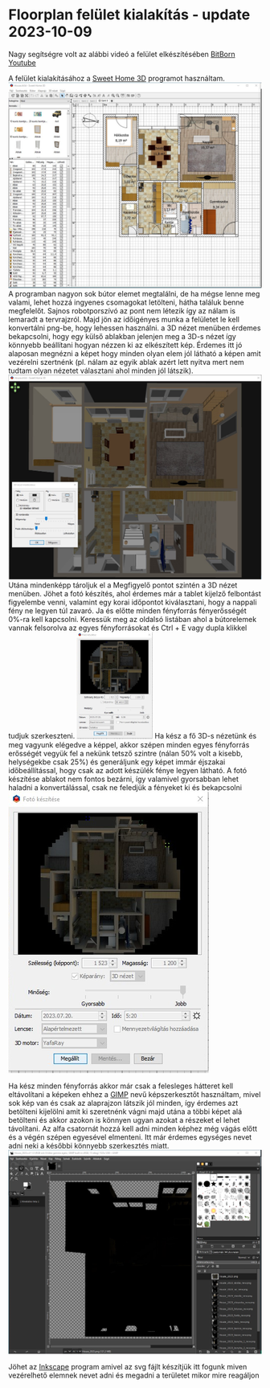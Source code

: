 # Floorplan felület kialakítás - update 2023-10-09

Nagy segítségre volt az alábbi videó a felület elkészítésében [BitBorn Youtube](https://www.youtube.com/watch?v=MCNxgb0mrSA)

A felület kialakításához a [Sweet Home 3D](https://www.sweethome3d.com/) programot használtam.
![sweethome](https://github.com/MackoMici/hass-core-config/blob/main/readme-img/sweethome.png)
A programban nagyon sok bútor elemet megtalálni, de ha mégse lenne meg valami, lehet hozzá ingyenes csomagokat letölteni, hátha találuk benne megfelelőt. Sajnos robotporszívó az pont nem létezik így az nálam is lemaradt a tervrajzról. Majd jön az időigényes munka a felületet le kell konvertálni png-be, hogy lehessen használni. a 3D nézet menüben érdemes bekapcsolni, hogy egy külső ablakban jelenjen meg a 3D-s nézet így könnyebb beállítani hogyan nézzen ki az elkészített kép.  Érdemes itt jó alaposan megnézni a képet hogy minden olyan elem jól látható a képen amit vezérelni szertnénk (pl. nálam az egyik ablak azért lett nyitva mert nem tudtam olyan nézetet választani ahol minden jól látszik).
![sweethome_nezet](https://github.com/MackoMici/hass-core-config/blob/main/readme-img/sweethome_nezet.png)
Utána mindenképp tároljuk el a Megfigyelő pontot szintén a 3D nézet menüben. Jöhet a fotó készítés, ahol érdemes már a tablet kijelző felbontást figyelembe venni, valamint egy korai időpontot kiválasztani, hogy a nappali fény ne legyen túl zavaró. Ja és előtte minden fényforrás fényerősségét 0%-ra kell kapcsolni. Keressük meg az oldalsó listában ahol a bútorelemek vannak felsorolva az egyes fényforrásokat és Ctrl + E vagy dupla klikkel tudjuk szerkeszteni.
<img src="https://github.com/MackoMici/hass-core-config/blob/main/readme-img/sweethome_foto.png" width=30%>
Ha kész a fő 3D-s nézetünk és meg vagyunk elégedve a képpel, akkor szépen minden egyes fényforrás erősségét vegyük fel a nekünk tetsző szintre (nálan 50% volt a kisebb, helységekbe csak 25%) és generáljunk egy képet immár éjszakai időbeállítással, hogy csak az adott készülék fénye legyen látható. A fotó készítése ablakot nem fontos bezárni, így valamivel gyorsabban lehet haladni a konvertálással, csak ne feledjük a fényeket ki és bekapcsolni
![sweethome_foto](https://github.com/MackoMici/hass-core-config/blob/main/readme-img/sweethome_foto.png)

Ha kész minden fényforrás akkor már csak a felesleges hátteret kell eltávolítani a képeken ehhez a [GIMP](https://www.gimp.org/) nevű képszerkesztőt használtam, mivel sok kép van és csak az alaprajzon látszik jól minden, így érdemes azt betölteni kijelölni amit ki szeretnénk vágni majd utána a többi képet alá betölteni és akkor azokon is könnyen ugyan azokat a részeket el lehet távolítani. Az alfa csatornát hozzá kell adni minden képhez még vágás előtt és a végén szépen egyesével elmenteni. Itt már érdemes egységes nevet adni neki a későbbi könnyebb szerkesztés miatt.
![gimp](https://github.com/MackoMici/hass-core-config/blob/main/readme-img/gimp.png)

Jöhet az [Inkscape](https://inkscape.org/) program amivel az svg fájlt készítjük itt fogunk miven vezérelhető elemnek nevet adni és megadni a területet mikor mire reagáljon